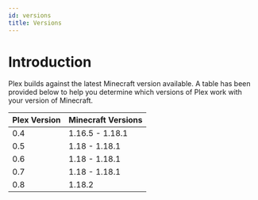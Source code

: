 ```yaml
---
id: versions
title: Versions
---
```


# Introduction
Plex builds against the latest Minecraft version available. A table has been provided below to help you determine which versions of Plex work with your version of Minecraft.

| Plex Version | Minecraft Versions |
| ------------ | ------------------ |
| 0.4          | 1.16.5 - 1.18.1    |
| 0.5          | 1.18 - 1.18.1      |
| 0.6          | 1.18 - 1.18.1      |
| 0.7          | 1.18 - 1.18.1      |
| 0.8          | 1.18.2             |